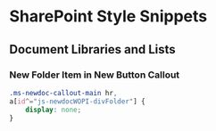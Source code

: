 # SharePoint Style Snippets
## Document Libraries and Lists
### New Folder Item in New Button Callout
```css
.ms-newdoc-callout-main hr,
a[id^="js-newdocWOPI-divFolder"] {
	display: none;
}
```

